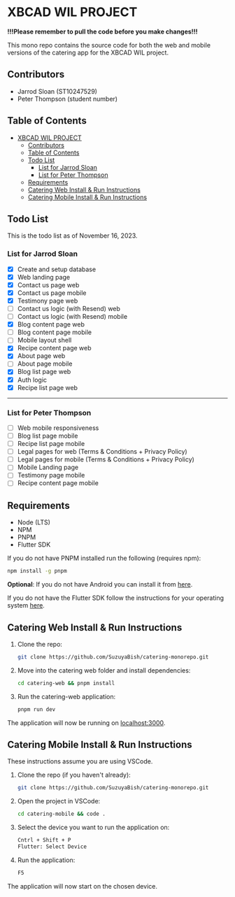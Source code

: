 # XBCAD WIL PROJECT

**!!!Please remember to pull the code before you make changes!!!**

This mono repo contains the source code for both the web and mobile versions of the catering app for the XBCAD WIL project.

## Contributors

- Jarrod Sloan (ST10247529)
- Peter Thompson (student number)

## Table of Contents

- [XBCAD WIL PROJECT](#xbcad-wil-project)
  - [Contributors](#contributors)
  - [Table of Contents](#table-of-contents)
  - [Todo List](#todo-list)
    - [List for Jarrod Sloan](#list-for-jarrod-sloan)
    - [List for Peter Thompson](#list-for-peter-thompson)
  - [Requirements](#requirements)
  - [Catering Web Install \& Run Instructions](#catering-web-install--run-instructions)
  - [Catering Mobile Install \& Run Instructions](#catering-mobile-install--run-instructions)

## Todo List

This is the todo list as of November 16, 2023.

### List for Jarrod Sloan

- [x] Create and setup database
- [x] Web landing page
- [x] Contact us page web
- [x] Contact us page mobile
- [x] Testimony page web
- [ ] Contact us logic (with Resend) web
- [ ] Contact us logic (with Resend) mobile
- [x] Blog content page web
- [ ] Blog content page mobile
- [ ] Mobile layout shell
- [x] Recipe content page web
- [x] About page web
- [ ] About page mobile
- [x] Blog list page web
- [x] Auth logic
- [x] Recipe list page web

---

### List for Peter Thompson

- [ ] Web mobile responsiveness
- [ ] Blog list page mobile
- [ ] Recipe list page mobile
- [ ] Legal pages for web (Terms & Conditions + Privacy Policy)
- [ ] Legal pages for mobile (Terms & Conditions + Privacy Policy)
- [ ] Mobile Landing page
- [ ] Testimony page mobile
- [ ] Recipe content page mobile

## Requirements

- Node (LTS)
- NPM
- PNPM
- Flutter SDK

If you do not have PNPM installed run the following (requires npm):

```bash
npm install -g pnpm
```

**Optional**:
If you do not have Android you can install it from [here](https://developer.android.com/studio/install).

If you do not have the Flutter SDK follow the instructions for your operating system [here](https://docs.flutter.dev/get-started/install).

## Catering Web Install & Run Instructions

1. Clone the repo:

    ```bash
    git clone https://github.com/SuzuyaBish/catering-monorepo.git
    ```

2. Move into the catering web folder and install dependencies:

    ```bash
    cd catering-web && pnpm install
    ```

3. Run the catering-web application:

    ```bash
    pnpm run dev
    ```

The application will now be running on [localhost:3000](http://localhost:3000/).

## Catering Mobile Install & Run Instructions

These instructions assume you are using VSCode.

1. Clone the repo (if you haven't already):

    ```bash
    git clone https://github.com/SuzuyaBish/catering-monorepo.git
    ```

2. Open the project in VSCode:

    ```bash
    cd catering-mobile && code .
    ```

3. Select the device you want to run the application on:

    ```bash
    Cntrl + Shift + P
    Flutter: Select Device
    ```

4. Run the application:

    ```bash
    F5
    ```

The application will now start on the chosen device.
